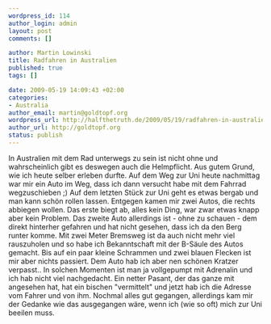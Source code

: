 ```yaml
--- 
wordpress_id: 114
author_login: admin
layout: post
comments: []

author: Martin Lowinski
title: Radfahren in Australien
published: true
tags: []

date: 2009-05-19 14:09:43 +02:00
categories: 
- Australia
author_email: martin@goldtopf.org
wordpress_url: http://halfthetruth.de/2009/05/19/radfahren-in-australien/
author_url: http://goldtopf.org
status: publish
---
```

In Australien mit dem Rad unterwegs zu sein ist nicht ohne und wahrscheinlich gibt es deswegen auch die Helmpflicht. Aus gutem Grund, wie ich heute selber erleben durfte. Auf dem Weg zur Uni heute nachmittag war mir ein Auto im Weg, dass ich dann versucht habe mit dem Fahrrad wegzuschieben ;)
Auf dem letzten St&uuml;ck zur Uni geht es etwas bergab und man kann sch&ouml;n rollen lassen. Entgegen kamen mir zwei Autos, die rechts abbiegen wollen. Das erste biegt ab, alles kein Ding, war zwar etwas knapp aber kein Problem. Das zweite Auto allerdings ist - ohne zu schauen - dem direkt hinterher gefahren und hat nicht gesehen, dass ich da den Berg runter komme. Mit zwei Meter Bremsweg ist da auch nicht mehr viel rauszuholen und so habe ich Bekanntschaft mit der B-S&auml;ule des Autos gemacht. Bis auf ein paar kleine Schrammen und zwei blauen Flecken ist mir aber nichts passiert. Dem Auto hab ich aber nen sch&ouml;nen Kratzer verpasst..
In solchen Momenten ist man ja vollgepumpt mit Adrenalin und ich hab nicht viel nachgedacht. Ein netter Pasant, der das ganze mit angesehen hat, hat ein bischen "vermittelt" und jetzt hab ich die Adresse vom Fahrer und von ihm.
Nochmal alles gut gegangen, allerdings kam mir der Gedanke wie das ausgegangen w&auml;re, wenn ich (wie so oft) mich zur Uni beeilen muss.
